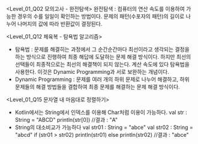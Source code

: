 <Level_01_Q02 모의고사 - 완전탐색>
완전탐색 : 컴퓨터의 연산 속도를 이용하여 가능한 경우의 수를 일일이 확인하는 방법이다.
문제의 패턴(수포자의 패턴)의 길이로 나누어 나머지의 값에 따라 반환값이 결정된다.

<Level_01_Q12 체육복 - 탐욕법 알고리즘>
* 탐욕법 : 문제를 해결히는 과정에서 그 순간순간마다 최선이라고 생각되는 결정을 하는 방식으로 진행하여 최종 해답에 도달하는 문제 해결 방식이다. 하지만 최선의 선택들이 최종적으로는 최선의 해결책이 되지 않는다.
계산 속도에 있다 탐욕법을 사용한다. 이것은 Dynamic Programming과 서로 보완하는 개념이다. 
* Dynamic Programming : 문제를 여러 개의 하위 문제로 나누어 해결하고, 하위 문제들의 해결 방법들을 결합하여 최종 문제를 해결하는 문제 해결 방식이다.

<Level_01_Q15 문자열 내 마음대로 정렬하기>
* Kotlin에서는 String에서 인덱스를 이용해 Char처럼 이용이 가능하다.
val str : String = "ABCD"
println(str[0]) //결과 : "A"
* String의 대소비교가 가능하다
val str01 : String = "abce"
val str02 : String = "abcd"
if (str01 > str02) println(str01) else println(str02) //결과 : "abce"